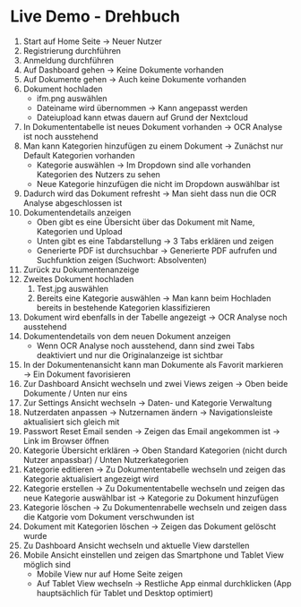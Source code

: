 # Live Demo - Drehbuch



1. Start auf Home Seite &rarr; Neuer Nutzer
2. Registrierung durchführen
3. Anmeldung durchführen
4. Auf Dashboard gehen &rarr; Keine Dokumente vorhanden
5. Auf Dokumente gehen &rarr; Auch keine Dokumente vorhanden
6. Dokument hochladen 
   - ifm.png auswählen 
   - Dateiname wird übernommen &rarr; Kann angepasst werden
   - Dateiupload kann etwas dauern auf Grund der Nextcloud
7. In Dokumententabelle ist neues Dokument vorhanden &rarr; OCR Analyse ist noch ausstehend
8. Man kann Kategorien hinzufügen zu einem Dokument  &rarr; Zunächst nur Default Kategorien vorhanden
   - Kategorie auswählen &rarr; Im Dropdown sind alle vorhanden Kategorien des Nutzers zu sehen
   - Neue Kategorie hinzufügen die nicht im Dropdown auswählbar ist
9. Dadurch wird das Dokument refresht &rarr; Man sieht dass nun die OCR Analyse abgeschlossen ist 
10. Dokumentendetails anzeigen
    - Oben gibt es eine Übersicht über das Dokument mit Name, Kategorien und Upload
    - Unten gibt es eine Tabdarstellung &rarr;  3 Tabs erklären und zeigen
    - Generierte PDF ist durchsuchbar &rarr;  Generierte PDF aufrufen und Suchfunktion zeigen (Suchwort: Absolventen)
11. Zurück zu Dokumentenanzeige
12. Zweites Dokument hochladen
    1. Test.jpg auswählen
    2. Bereits eine Kategorie auswählen &rarr; Man kann beim Hochladen bereits in bestehende Kategorien klassifizieren
13. Dokument wird ebenfalls in der Tabelle angezeigt &rarr; OCR Analyse noch ausstehend
14. Dokumentendetails von dem neuen Dokument anzeigen
    - Wenn OCR Analyse noch ausstehend, dann sind zwei Tabs deaktiviert und nur die Originalanzeige ist sichtbar
15. In der Dokumentenansicht kann man Dokumente als Favorit markieren &rarr; Ein Dokument favorisieren
16. Zur Dashboard Ansicht wechseln und zwei Views zeigen &rarr; Oben beide Dokumente / Unten nur eins
17. Zur Settings Ansicht wechseln &rarr; Daten- und Kategorie Verwaltung
18. Nutzerdaten anpassen &rarr; Nutzernamen ändern &rarr; Navigationsleiste aktualisiert sich gleich mit
19. Passwort Reset Email senden &rarr; Zeigen das Email angekommen ist &rarr; Link im Browser öffnen
20. Kategorie Übersicht erklären &rarr; Oben Standard Kategorien (nicht durch Nutzer anpassbar) / Unten Nutzerkategorien
21. Kategorie editieren &rarr; Zu Dokumententabelle wechseln und zeigen das Kategorie aktualisiert angezeigt wird
22. Kategorie erstellen &rarr; Zu Dokumententabelle wechseln und zeigen das neue Kategorie auswählbar ist &rarr; Kategorie zu Dokument hinzufügen
23. Kategorie löschen &rarr; Zu Dokumentenrabelle wechseln und zeigen dass die Katgorie vom Dokument verschwunden ist
24. Dokument mit Kategorien löschen &rarr; Zeigen das Dokument gelöscht wurde
25. Zu Dashboard Ansicht wechseln und aktuelle View darstellen
26. Mobile Ansicht einstellen und zeigen das Smartphone und Tablet View möglich sind
    - Mobile View nur auf Home Seite zeigen
    - Auf Tablet View wechseln  &rarr; Restliche App einmal durchklicken (App hauptsächlich für Tablet und Desktop optimiert)

